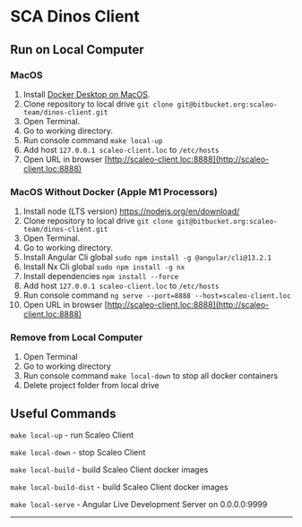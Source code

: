 # SCA Dinos Client

## Run on Local Computer

### MacOS

1. Install [Docker Desktop on MacOS](https://docs.docker.com/desktop/mac/install/).
2. Clone repository to local drive `git clone git@bitbucket.org:scaleo-team/dinos-client.git`
3. Open Terminal.
4. Go to working directory.
5. Run console command `make local-up`
6. Add host `127.0.0.1 scaleo-client.loc` to `/etc/hosts`
7. Open URL in browser [http://scaleo-client.loc:8888](http://scaleo-client.loc:8888)

### MacOS Without Docker (Apple M1 Processors)

1. Install node (LTS version) https://nodejs.org/en/download/
2. Clone repository to local drive `git clone git@bitbucket.org:scaleo-team/dinos-client.git`
3. Open Terminal.
4. Go to working directory.
5. Install Angular Cli global `sudo npm install -g @angular/cli@13.2.1`
6. Install Nx Cli global `sudo npm install -g nx`
7. Install dependencies `npm install --force`
8. Add host `127.0.0.1 scaleo-client.loc` to `/etc/hosts`
9. Run console command `ng serve --port=8888 --host=scaleo-client.loc`
10. Open URL in browser [http://scaleo-client.loc:8888](http://scaleo-client.loc:8888)


### Remove from Local Computer

1. Open Terminal
2. Go to working directory
3. Run console command `make local-down` to stop all docker containers
4. Delete project folder from local drive

## Useful Commands

`make local-up` - run Scaleo Client

`make local-down` - stop Scaleo Client

`make local-build` - build Scaleo Client docker images

`make local-build-dist` - build Scaleo Client docker images

`make local-serve` - Angular Live Development Server on 0.0.0.0:9999

---
